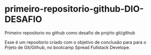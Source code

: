 # primeiro-repositorio-github-DIO-DESAFIO
Primeiro repositorio no github como desafio de projrto git/github 

Esse é um repositorio criado com o objetivo de  conclusão para  para o Prjeto de Git/Github, no bootcamp Spread Fullstack Develope.
